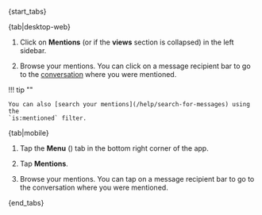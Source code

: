 {start_tabs}

{tab|desktop-web}

1. Click on <i class="zulip-icon zulip-icon-at-sign"></i> **Mentions**
   (or <i class="zulip-icon zulip-icon-at-sign"></i> if the **views**
   section is collapsed) in the left sidebar.

1. Browse your mentions. You can click on a message recipient bar to go
   to the [conversation](/help/reading-conversations) where you were mentioned.

!!! tip ""

    You can also [search your mentions](/help/search-for-messages) using the
    `is:mentioned` filter.

{tab|mobile}

1. Tap the **Menu** (<i class="zulip-icon zulip-icon-mobile-menu mobile-help"></i>)
   tab in the bottom right corner of the app.

1. Tap <i class="zulip-icon zulip-icon-at-sign mobile-help"></i> **Mentions**.

1. Browse your mentions. You can tap on a message recipient bar to go
   to the conversation where you were mentioned.

{end_tabs}
